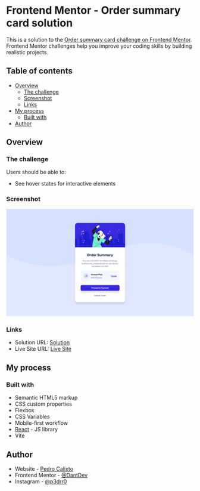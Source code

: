# Frontend Mentor - Order summary card solution

This is a solution to the [Order summary card challenge on Frontend Mentor](https://www.frontendmentor.io/challenges/order-summary-component-QlPmajDUj). Frontend Mentor challenges help you improve your coding skills by building realistic projects.

## Table of contents

- [Overview](#overview)
  - [The challenge](#the-challenge)
  - [Screenshot](#screenshot)
  - [Links](#links)
- [My process](#my-process)
  - [Built with](#built-with)
- [Author](#author)

## Overview

### The challenge

Users should be able to:

- See hover states for interactive elements

### Screenshot

![](./Screenshot.png)

### Links

- Solution URL: [Solution](https://www.frontendmentor.io/solutions/order-summary-made-with-vite-reactjs-css-flexbox-and-css-variables-eCBV7MsSVo)
- Live Site URL: [Live Site](https://marvelous-phoenix-33b0cf.netlify.app/)

## My process

### Built with

- Semantic HTML5 markup
- CSS custom properties
- Flexbox
- CSS Variables
- Mobile-first workflow
- [React](https://reactjs.org/) - JS library
- Vite

## Author

- Website - [Pedro Calixto](https://wondrous-chaja-b0f2e7.netlify.app/)
- Frontend Mentor - [@DantDev](https://www.frontendmentor.io/profile/DantDev)
- Instagram - [@p3drr0](https://www.instagram.com/p3drr0)
